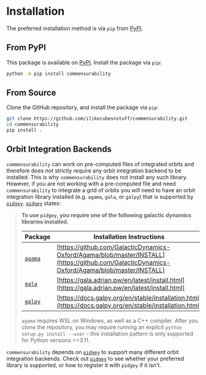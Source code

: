 # Installation

The preferred installation method is via `pip` from [PyPI](installation.md#from-pypi).

## From PyPI

This package is available on [PyPI](https://pypi.org/project/commensurability/). Install the package via `pip`:

```bash
python -m pip install commensurability
```

## From Source

Clone the GitHub repository, and install the package via `pip`:

```bash
git clone https://github.com/ilikecubesnstuff/commensurability.git
cd commensurability
pip install .
```

## Orbit Integration Backends

`commensurability` can work on pre-computed files of integrated orbits and therefore does not strictly require any orbit integration backend to be installed.
This is why `commensurability` does not install any such library.
However, if you are not working with a pre-computed file and need `commensurability` to integrate a grid of orbits you will need to have an orbit integration library installed (e.g. `agama`, `gala`, or `galpy`) that is supported by [`pidgey`](https://pypi.org/project/pidgey/).
[`pidgey`](https://pypi.org/project/pidgey/) states:

> **To use `pidgey`, you require one of the following galactic dynamics libraries installed.**
>
> | Package | Installation Instructions |
> | ------- | ------------------------- |
> | [`agama`](https://github.com/GalacticDynamics-Oxford/Agama)  | [https://github.com/GalacticDynamics-Oxford/Agama/blob/master/INSTALL](https://github.com/GalacticDynamics-Oxford/Agama/blob/master/INSTALL) |
> | [`gala`](https://github.com/adrn/gala)                       | [https://gala.adrian.pw/en/latest/install.html](https://gala.adrian.pw/en/latest/install.html) |
> | [`galpy`](https://github.com/jobovy/galpy)                   | [https://docs.galpy.org/en/stable/installation.html](https://docs.galpy.org/en/stable/installation.html) |
>
> `agama` requires WSL on Windows, as well as a C++ compiler.
> After you clone the repository, you may require running an explicit `python setup.py install --user` - this installation pattern is only supported for Python versions <=3.11.

`commensurability` depends on [`pidgey`](https://pypi.org/project/pidgey/) to support many different orbit integration backends.
Check out [`pidgey`](https://pypi.org/project/pidgey/) to see whether your preferred library is supported, or how to register it with `pidgey` if it isn't.
